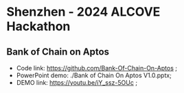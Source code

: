 # Shenzhen - 2024 ALCOVE Hackathon
## Bank of Chain on Aptos
- Code link: https://github.com/Bank-Of-Chain-On-Aptos ;
- PowerPoint demo: ./Bank of Chain On Aptos V1.0.pptx; 
- DEMO link: https://youtu.be/iY_ssz-5OUc ;
